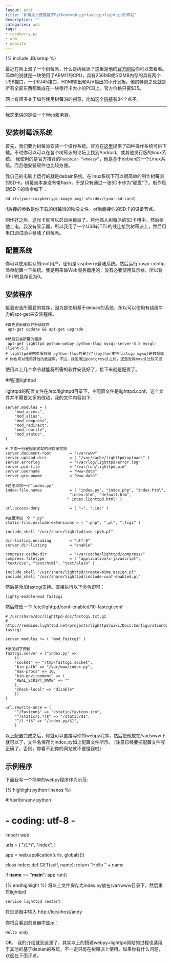 ```yaml
---
layout: post
title: "树莓派上搭建基于Python+web.py+fastcgi+lighttpd的网站"
description: ""
categories: web 
tags: 
- raspberry-pi
- arm
- website 
---
```

{% include JB/setup %}

最近在网上淘了一个树莓派，什么是树莓派？这里是他的[官方网站](http://www.raspberrypi.org)你可以去看看。 简单的说就是一块使用了ARM11的CPU，具有256MB或512MB内存的具有两个USB接口，一个RJ45接口，HDMI输出和A/V输出的小开发板。他的特别之处就是所有全部东西都集成在一块银行卡大小的PCB上。官方价格只要$35。    

网上有很多关于如何使用树莓派的创意，比如这个[链接](http://www.shumeidiy.com/thread-29-1-1.html)有34个点子。
 
----

我这里讲的是做一个Web服务器。    

## 安装树莓派系统  

首先，我们要为树莓派安装一个操作系统。官方在[这里](http://www.raspberrypi.org/downloads)提供了四种操作系统可供下载。不过你可以可以在各个树莓派的论坛上找到Android、或其他发行版的linux系统。 我使用的是官方推荐的`Raspbian “wheezy”`，他是基于debian的一个Linux系统。而且他安装软件也比较方便。     

我自己的电脑上运行的就是debain系统。在linux系统下可以很简单的制作树莓派的SD卡。树莓派本身没有带flash，于是只有通过一张SD卡作为“硬盘”了。制作启动SD卡的命令如下：

    dd if=[your-raspberrypi-image.img] of=/dev/[your-sd-card]

if后接的参数是你下载的树莓派的映像文件，of后面接你的SD卡的设备节点。     

制作好之后，这张卡就可以启动树莓派了。将他插入树莓派的SD卡槽中，然后给他上电。我没有显示器，所以我用了一个USB转TTL的线连接到树莓派上，然后用串口调试助手登陆了树莓派。     

## 配置系统

你可以使用默认的root用户，密码是raspberry登陆系统。然后运行 raspi-config 简单配置一下系统。我是用来做Web服务器用的，没有必要使用显示器，所以将GPU的显存设为0。

## 安装程序

接着安装所需要的程序，因为是使用基于debian的系统，所以可以使用有超级牛力的apt-get来安装程序。

    #首先更新缓存并升级软件
     apt-get update && apt-get upgrade

    #然后安装所需的程序
     apt-get lighttpd python-webpy python-flup mysql-server-5.5 mysql-client-5.5
    # lighttpd是网页服务器 python-flup的是为了让python支持fastcgi mysql是数据库  
    # 你也可以使用其他的数据库，不过，我使用过postgresql之后，还是觉得mysql比较习惯

使用以上几个命令就能将所需的软件安装好了，接下来就是配置了。   
 
##配置lighttpd

  lighttpd的配置文件在/etc/lighttpd目录下，主配置文件是lighttpd.conf，这个文件并不需要太多的改动，我的文件内容如下:

    
    server.modules = (
	    "mod_access",
	    "mod_alias",
	    "mod_compress",
 	    "mod_redirect",
        "mod_rewrite",   
	    "mod_status",
    )

    # 下面一行是规定网站的根目录在哪
    server.document-root        = "/var/www"
    server.upload-dirs          = ( "/var/cache/lighttpd/uploads" )
    server.errorlog             = "/var/log/lighttpd/error.log"
    server.pid-file             = "/var/run/lighttpd.pid"
    server.username             = "www-data"
    server.groupname            = "www-data"

    #这里添加一个"index.py"
    index-file.names            = ( "index.py", "index.php", "index.html",
                                "index.htm", "default.htm",
                               " index.lighttpd.html" )

    url.access-deny             = ( "~", ".inc" )

    #这里添加一个 ".py"
    static-file.exclude-extensions = ( ".php", ".pl", ".fcgi" )

    include_shell "/usr/share/lighttpd/use-ipv6.pl"

    dir-listing.encoding        = "utf-8"
    server.dir-listing          = "enable"

    compress.cache-dir          = "/var/cache/lighttpd/compress/"
    compress.filetype           = ( "application/x-javascript", "text/css", "text/html", "text/plain" )

    include_shell "/usr/share/lighttpd/create-mime.assign.pl"
    include_shell "/usr/share/lighttpd/include-conf-enabled.pl"


然后是添加fastcgi支持。直接执行以下命令即可：

    lighty-enable-mod fastcgi

然后修改一下 /etc/lighttpd/conf-enabled/10-fastcgi.conf

    
    # /usr/share/doc/lighttpd-doc/fastcgi.txt.gz
    # http://redmine.lighttpd.net/projects/lighttpd/wiki/Docs:ConfigurationOptions#mod_fastcgi-fastcgi

    server.modules += ( "mod_fastcgi" )

    #添加如下两段
    fastcgi.server = ("index.py" =>
	    ((
	    "socket" => "/tmp/fastcgi.socket",
	    "bin-path" => "/var/www/index.py",
	    "max-procs" => 10,
	    "bin-environment" => (
	    "REAL_SCRIPT_NAME" => ""
	    ),
	    "check-local" => "disable"
	    ))
	)
	
    url.rewrite-once = (
	    "^/favicon$" => "/static/favicon.ico",
	    "^/static/(.*)$" => "/static/$1",
	    "^/(.*)$" => "/index.py/$1",
	    )
	    
以上配置完成之后，你就可以直接写你的webpy程序，然后把他放在/var/www下就可以了，文件名保存为index.py如上配置文件所示。 (注意已经要把配置文件写正确了，否则，你看不到你的网站就不要怪我啦)

## 示例程序

下面我写一个简单的webpy程序作为示范:

{% highlight python linenos %}

#!/usr/bin/env python
#  *-* coding: utf-8 *-*

import web

urls = (
    "/(.*)", "index",
    )

app = web.application(urls, globals())

class index:
    def GET(self, name):
        return "Hello " + name

if __name__ == "__main__":
    app.run()

{% endhighlight %}
将以上文件保存为index.py放在/var/www目录下，然后重启lighttpd

    service lighttpd restart

在浏览器中输入 http://localhost/andy

你将会看到浏览器中显示：

    Hello andy


OK， 我的介绍就到这里了，其实以上的搭建webpy+lighttpd网站的过程也适用于其他的基于debian的系统，不一定只能在树莓派上使用。如果你有什么问题，欢迎在下面评论。



